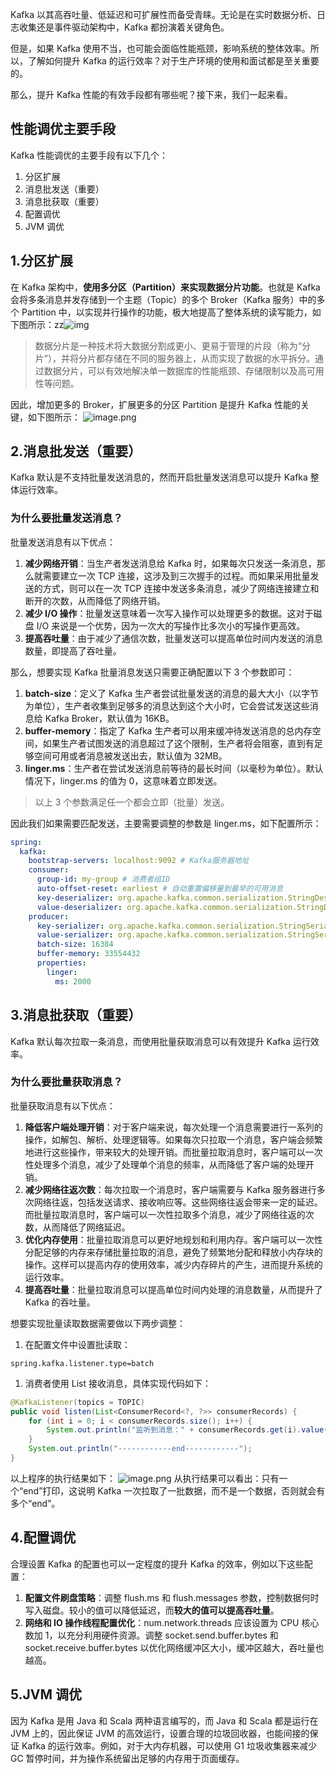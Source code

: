 Kafka 以其高吞吐量、低延迟和可扩展性而备受青睐。无论是在实时数据分析、日志收集还是事件驱动架构中，Kafka 都扮演着关键角色。

但是，如果 Kafka 使用不当，也可能会面临性能瓶颈，影响系统的整体效率。所以，了解如何提升 Kafka 的运行效率？对于生产环境的使用和面试都是至关重要的。

那么，提升 Kafka 性能的有效手段都有哪些呢？接下来，我们一起来看。

## 性能调优主要手段

Kafka 性能调优的主要手段有以下几个：

1. 分区扩展
2. 消息批发送（重要）
3. 消息批获取（重要）
4. 配置调优
5. JVM 调优



## 1.分区扩展

在 Kafka 架构中，**使用多分区（Partition）来实现数据分片功能**。也就是 Kafka 会将多条消息并发存储到一个主题（Topic）的多个 Broker（Kafka 服务）中的多个 Partition 中，以实现并行操作的功能，极大地提高了整体系统的读写能力，如下图所示：zz![img](https://cdn.nlark.com/yuque/0/2024/png/92791/1725005633971-1ad63b88-9e6a-48bd-be73-c300350d94a8.png#averageHue=%23f3f3f3&clientId=u5a3c51a5-60ca-4&from=paste&id=u1dbaa1e7&originHeight=789&originWidth=1263&originalType=url&ratio=1.5&rotation=0&showTitle=false&status=done&style=none&taskId=uc3639c15-228d-4dad-8238-13b813f717f&title=)

> 数据分片是一种技术将大数据分割成更小、更易于管理的片段（称为“分片”），并将分片都存储在不同的服务器上，从而实现了数据的水平拆分。通过数据分片，可以有效地解决单一数据库的性能瓶颈、存储限制以及高可用性等问题。

因此，增加更多的 Broker，扩展更多的分区 Partition 是提升 Kafka 性能的关键，如下图所示：
![image.png](https://cdn.nlark.com/yuque/0/2024/png/92791/1725006624299-a7adccef-16b8-44ed-8ec4-cbd41111e9ea.png#averageHue=%23f5f5f5&clientId=u5a3c51a5-60ca-4&from=paste&height=714&id=u314a2b3d&originHeight=1071&originWidth=1199&originalType=binary&ratio=1.5&rotation=0&showTitle=false&size=325385&status=done&style=none&taskId=ue4a39a98-aae1-4ac7-bf28-d9588e6b6eb&title=&width=799.3333333333334)

## 2.消息批发送（重要）

Kafka 默认是不支持批量发送消息的，然而开启批量发送消息可以提升 Kafka 整体运行效率。

### 为什么要批量发送消息？

批量发送消息有以下优点：

1. **减少网络开销**：当生产者发送消息给 Kafka 时，如果每次只发送一条消息，那么就需要建立一次 TCP 连接，这涉及到三次握手的过程。而如果采用批量发送的方式，则可以在一次 TCP 连接中发送多条消息，减少了网络连接建立和断开的次数，从而降低了网络开销。
2. **减少 I/O 操作**：批量发送意味着一次写入操作可以处理更多的数据。这对于磁盘 I/O 来说是一个优势，因为一次大的写操作比多次小的写操作更高效。
3. **提高吞吐量**：由于减少了通信次数，批量发送可以提高单位时间内发送的消息数量，即提高了吞吐量。

那么，想要实现 Kafka 批量消息发送只需要正确配置以下 3 个参数即可：

1. **batch-size**：定义了 Kafka 生产者尝试批量发送的消息的最大大小（以字节为单位），生产者收集到足够多的消息达到这个大小时，它会尝试发送这些消息给 Kafka Broker，默认值为 16KB。
2. **buffer-memory**：指定了 Kafka 生产者可以用来缓冲待发送消息的总内存空间，如果生产者试图发送的消息超过了这个限制，生产者将会阻塞，直到有足够空间可用或者消息被发送出去，默认值为 32MB。
3. **linger.ms**：生产者在尝试发送消息前等待的最长时间（以毫秒为单位）。默认情况下，linger.ms 的值为 0，这意味着立即发送。

> 以上 3 个参数满足任一个都会立即（批量）发送。

因此我们如果需要匹配发送，主要需要调整的参数是 linger.ms，如下配置所示：

```yaml
spring:
  kafka:
    bootstrap-servers: localhost:9092 # Kafka服务器地址
    consumer:
      group-id: my-group # 消费者组ID
      auto-offset-reset: earliest # 自动重置偏移量到最早的可用消息
      key-deserializer: org.apache.kafka.common.serialization.StringDeserializer # 键的反序列化器
      value-deserializer: org.apache.kafka.common.serialization.StringDeserializer # 值的反序列化器
    producer:
      key-serializer: org.apache.kafka.common.serialization.StringSerializer # 键的序列化器
      value-serializer: org.apache.kafka.common.serialization.StringSerializer # 值的序列化器
      batch-size: 16384
      buffer-memory: 33554432
      properties:
        linger:
          ms: 2000
```

## 3.消息批获取（重要）

Kafka 默认每次拉取一条消息，而使用批量获取消息可以有效提升 Kafka 运行效率。

### 为什么要批量获取消息？

批量获取消息有以下优点：

1. **降低客户端处理开销**：对于客户端来说，每次处理一个消息需要进行一系列的操作，如解包、解析、处理逻辑等。如果每次只拉取一个消息，客户端会频繁地进行这些操作，带来较大的处理开销。而批量拉取消息时，客户端可以一次性处理多个消息，减少了处理单个消息的频率，从而降低了客户端的处理开销。
2. **减少网络往返次数**：每次拉取一个消息时，客户端需要与 Kafka 服务器进行多次网络往返，包括发送请求、接收响应等。这些网络往返会带来一定的延迟。而批量拉取消息时，客户端可以一次性拉取多个消息，减少了网络往返的次数，从而降低了网络延迟。
3. **优化内存使用**：批量拉取消息可以更好地规划和利用内存。客户端可以一次性分配足够的内存来存储批量拉取的消息，避免了频繁地分配和释放小内存块的操作。这样可以提高内存的使用效率，减少内存碎片的产生，进而提升系统的运行效率。
4. **提高吞吐量**：批量拉取消息可以提高单位时间内处理的消息数量，从而提升了 Kafka 的吞吐量。

想要实现批量读取数据需要做以下两步调整：

1. 在配置文件中设置批读取：

```properties
spring.kafka.listener.type=batch
```

1. 消费者使用 List<ConsumerRecord> 接收消息，具体实现代码如下：

```java
@KafkaListener(topics = TOPIC)
public void listen(List<ConsumerRecord<?, ?>> consumerRecords) {
    for (int i = 0; i < consumerRecords.size(); i++) {
        System.out.println("监听到消息：" + consumerRecords.get(i).value());
    }
    System.out.println("------------end------------");
}
```

以上程序的执行结果如下：
![image.png](https://cdn.nlark.com/yuque/0/2024/png/92791/1725007982696-a3f38782-0ede-40f0-8e5f-22d4a67175bb.png#averageHue=%2325272b&clientId=u5a3c51a5-60ca-4&from=paste&height=797&id=u5bf86080&originHeight=1196&originWidth=887&originalType=binary&ratio=1.5&rotation=0&showTitle=false&size=401415&status=done&style=none&taskId=u66f88eda-ede8-4175-82d1-99d68491940&title=&width=591.3333333333334)
从执行结果可以看出：只有一个“end”打印，这说明 Kafka 一次拉取了一批数据，而不是一个数据，否则就会有多个“end”。

## 4.配置调优

合理设置 Kafka 的配置也可以一定程度的提升 Kafka 的效率，例如以下这些配置：

1. **配置文件刷盘策略**：调整 flush.ms 和 flush.messages 参数，控制数据何时写入磁盘。较小的值可以降低延迟，而**较大的值可以提高吞吐量**。
2. **网络和 IO 操作线程配置优化**：num.network.threads 应该设置为 CPU 核心数加 1，以充分利用硬件资源。调整 socket.send.buffer.bytes 和 socket.receive.buffer.bytes 以优化网络缓冲区大小，缓冲区越大，吞吐量也越高。

## 5.JVM 调优

因为 Kafka 是用 Java 和 Scala 两种语言编写的，而 Java 和 Scala 都是运行在 JVM 上的，因此保证 JVM 的高效运行，设置合理的垃圾回收器，也能间接的保证 Kafka 的运行效率。例如，对于大内存机器，可以使用 G1 垃圾收集器来减少 GC 暂停时间，并为操作系统留出足够的内存用于页面缓存。